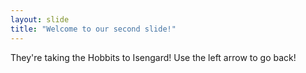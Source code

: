 ```yaml
---
layout: slide
title: "Welcome to our second slide!"
---
```

They're taking the Hobbits to Isengard!
Use the left arrow to go back!
